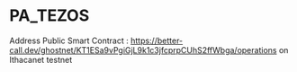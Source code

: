 # PA_TEZOS


Address Public Smart Contract : https://better-call.dev/ghostnet/KT1ESa9vPgiGjL9k1c3jfcprpCUhS2ffWbga/operations on Ithacanet testnet
